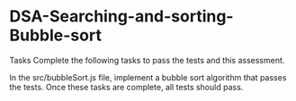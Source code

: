 # DSA-Searching-and-sorting-Bubble-sort

Tasks
Complete the following tasks to pass the tests and this assessment.

In the src/bubbleSort.js file, implement a bubble sort algorithm that passes the tests.
Once these tasks are complete, all tests should pass.
